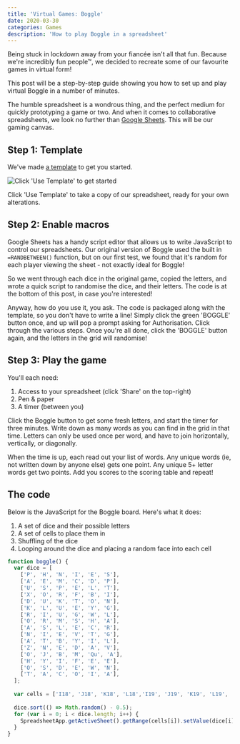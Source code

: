```yaml
---
title: 'Virtual Games: Boggle'
date: 2020-03-30
categories: Games
description: 'How to play Boggle in a spreadsheet'
---
```


Being stuck in lockdown away from your fiancée isn't all that fun. Because we're incredibly fun people™, we decided to recreate some of our favourite games in virtual form!

This post will be a step-by-step guide showing you how to set up and play virtual Boggle in a number of minutes.

The humble spreadsheet is a wondrous thing, and the perfect medium for quickly prototyping a game or two. And when it comes to collaborative spreadsheets, we look no further than [Google Sheets](http://sheets.google.com/). This will be our gaming canvas.

## Step 1: Template

We've made [a template](https://docs.google.com/spreadsheets/d/1iTmSydKlmTd7ul8K8ROGp2qa0nzx18vjwykvmJzG9to/template/preview) to get you started.

![Click 'Use Template' to get started](/images/blog/boggle-template.png)

Click 'Use Template' to take a copy of our spreadsheet, ready for your own alterations.

## Step 2: Enable macros

Google Sheets has a handy script editor that allows us to write JavaScript to control our spreadsheets. Our original version of Boggle used the built in `=RANDBETWEEN()` function, but on our first test, we found that it's random for each player viewing the sheet - not exactly ideal for Boggle!

So we went through each dice in the original game, copied the letters, and wrote a quick script to randomise the dice, and their letters. The code is at the bottom of this post, in case you're interested!

Anyway, how do you use it, you ask. The code is packaged along with the template, so you don't have to write a line! Simply click the green 'BOGGLE' button once, and up will pop a prompt asking for Authorisation. Click through the various steps. Once you're all done, click the 'BOGGLE' button again, and the letters in the grid will randomise!

## Step 3: Play the game

You'll each need:

1. Access to your spreadsheet (click 'Share' on the top-right)
2. Pen & paper
4. A timer (between you)

Click the Boggle button to get some fresh letters, and start the timer for three minutes. Write down as many words as you can find in the grid in that time. Letters can only be used once per word, and have to join horizontally, vertically, or diagonally.

When the time is up, each read out your list of words. Any unique words (ie, not written down by anyone else) gets one point. Any unique 5+ letter words get two points. Add you scores to the scoring table and repeat!


## The code

Below is the JavaScript for the Boggle board. Here's what it does:

1. A set of dice and their possible letters
2. A set of cells to place them in
3. Shuffling of the dice
4. Looping around the dice and placing a random face into each cell

```js
function boggle() {
  var dice = [
    ['P', 'H', 'N', 'I', 'E', 'S'],
    ['A', 'E', 'M', 'C', 'D', 'P'],
    ['U', 'S', 'P', 'E', 'L', 'T'],
    ['X', 'O', 'R', 'F', 'B', 'I'],
    ['D', 'U', 'K', 'T', 'O', 'N'],
    ['K', 'L', 'U', 'E', 'Y', 'G'],
    ['R', 'I', 'U', 'G', 'W', 'L'],
    ['O', 'R', 'M', 'S', 'H', 'A'],
    ['A', 'S', 'L', 'E', 'C', 'R'],
    ['N', 'I', 'E', 'V', 'T', 'G'],
    ['A', 'T', 'B', 'Y', 'I', 'L'],
    ['Z', 'N', 'E', 'D', 'A', 'V'],
    ['O', 'J', 'B', 'M', 'Qu', 'A'],
    ['H', 'Y', 'I', 'F', 'E', 'E'],
    ['O', 'S', 'D', 'E', 'W', 'N'],
    ['T', 'A', 'C', 'O', 'I', 'A'],
  ];
    
  var cells = ['I18', 'J18', 'K18', 'L18','I19', 'J19', 'K19', 'L19', 'I20', 'J20', 'K20', 'L20', 'I21', 'J21', 'K21', 'L21']
    
  dice.sort(() => Math.random() - 0.5);
  for (var i = 0; i < dice.length; i++) {
    SpreadsheetApp.getActiveSheet().getRange(cells[i]).setValue(dice[i][Math.floor(Math.random() * 6)]);
  }
}
```


